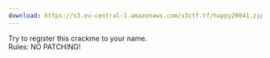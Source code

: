 ```yaml
---
download: https://s3.eu-central-1.amazonaws.com/s3ctf.tf/happy20041.zip
---
```

Try to register this crackme to your name.   
Rules: NO PATCHING!
